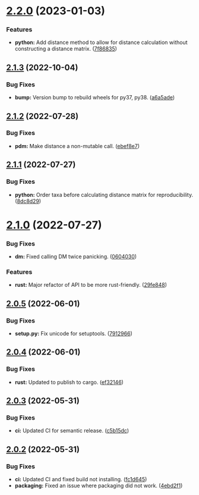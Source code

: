# [2.2.0](https://github.com/aaronmussig/PhyloDM/compare/v2.1.3...v2.2.0) (2023-01-03)


### Features

* **python:** Add distance method to allow for distance calculation without constructing a distance matrix. ([7f86835](https://github.com/aaronmussig/PhyloDM/commit/7f868354dff4f08ecc992517227b072d82b1eff0))

## [2.1.3](https://github.com/aaronmussig/PhyloDM/compare/v2.1.2...v2.1.3) (2022-10-04)


### Bug Fixes

* **bump:** Version bump to rebuild wheels for py37, py38. ([a6a5ade](https://github.com/aaronmussig/PhyloDM/commit/a6a5ade17ac476286b909d1d0c083db32a4891dc))

## [2.1.2](https://github.com/aaronmussig/PhyloDM/compare/v2.1.1...v2.1.2) (2022-07-28)


### Bug Fixes

* **pdm:** Make distance a non-mutable call. ([ebef8e7](https://github.com/aaronmussig/PhyloDM/commit/ebef8e7979666f9d921ffb9641f5f929b4be3da6))

## [2.1.1](https://github.com/aaronmussig/PhyloDM/compare/v2.1.0...v2.1.1) (2022-07-27)


### Bug Fixes

* **python:** Order taxa before calculating distance matrix for reproducibility. ([8dc8d29](https://github.com/aaronmussig/PhyloDM/commit/8dc8d2991fb4998170e609d4e37a82d46459dcef))

# [2.1.0](https://github.com/aaronmussig/PhyloDM/compare/v2.0.5...v2.1.0) (2022-07-27)


### Bug Fixes

* **dm:** Fixed calling DM twice panicking. ([0604030](https://github.com/aaronmussig/PhyloDM/commit/0604030517e54e5e9fb0d580d4d13e91068e8b12))


### Features

* **rust:** Major refactor of API to be more rust-friendly. ([29fe848](https://github.com/aaronmussig/PhyloDM/commit/29fe848ff9fe08393ea08359fe13336ce9e8af86))

## [2.0.5](https://github.com/aaronmussig/PhyloDM/compare/v2.0.4...v2.0.5) (2022-06-01)


### Bug Fixes

* **setup.py:** Fix unicode for setuptools. ([7912966](https://github.com/aaronmussig/PhyloDM/commit/7912966c75c665938daad6d93c2168a75e793138))

## [2.0.4](https://github.com/aaronmussig/PhyloDM/compare/v2.0.3...v2.0.4) (2022-06-01)


### Bug Fixes

* **rust:** Updated to publish to cargo. ([ef32146](https://github.com/aaronmussig/PhyloDM/commit/ef32146be61c94c23bcabbf5f03f6e9794f60b77))

## [2.0.3](https://github.com/aaronmussig/PhyloDM/compare/v2.0.2...v2.0.3) (2022-05-31)


### Bug Fixes

* **ci:** Updated CI for semantic release. ([c5b15dc](https://github.com/aaronmussig/PhyloDM/commit/c5b15dcd8ff6f48c4890079203e24de33d3c2ec0))

## [2.0.2](https://github.com/aaronmussig/PhyloDM/compare/v2.0.1...v2.0.2) (2022-05-31)


### Bug Fixes

* **ci:** Updated CI and fixed build not installing. ([fc1d645](https://github.com/aaronmussig/PhyloDM/commit/fc1d6455d165143b0d2787b9f129e6aefc2221c6))
* **packaging:** Fixed an issue where packaging did not work. ([4ebd2f1](https://github.com/aaronmussig/PhyloDM/commit/4ebd2f1cccc714827d29c33c1ab30c54eaae52d2))
